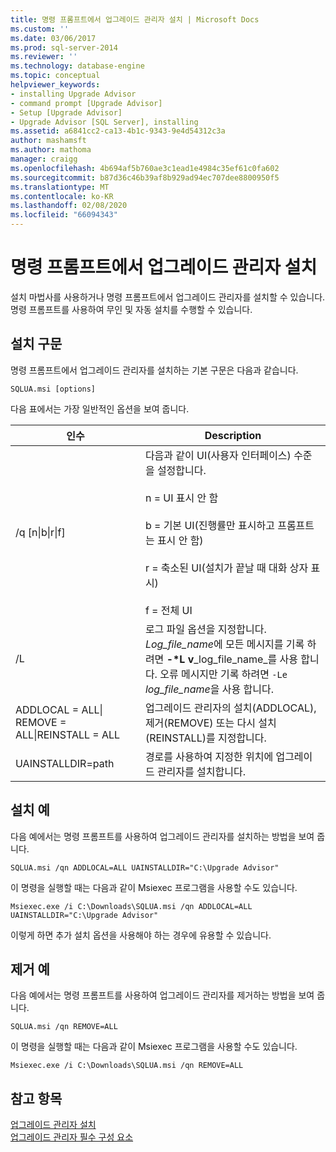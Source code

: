 ```yaml
---
title: 명령 프롬프트에서 업그레이드 관리자 설치 | Microsoft Docs
ms.custom: ''
ms.date: 03/06/2017
ms.prod: sql-server-2014
ms.reviewer: ''
ms.technology: database-engine
ms.topic: conceptual
helpviewer_keywords:
- installing Upgrade Advisor
- command prompt [Upgrade Advisor]
- Setup [Upgrade Advisor]
- Upgrade Advisor [SQL Server], installing
ms.assetid: a6841cc2-ca13-4b1c-9343-9e4d54312c3a
author: mashamsft
ms.author: mathoma
manager: craigg
ms.openlocfilehash: 4b694af5b760ae3c1ead1e4984c35ef61c0fa602
ms.sourcegitcommit: b87d36c46b39af8b929ad94ec707dee8800950f5
ms.translationtype: MT
ms.contentlocale: ko-KR
ms.lasthandoff: 02/08/2020
ms.locfileid: "66094343"
---
```

# <a name="installing-upgrade-advisor-from-the-command-prompt"></a>명령 프롬프트에서 업그레이드 관리자 설치
  설치 마법사를 사용하거나 명령 프롬프트에서 업그레이드 관리자를 설치할 수 있습니다. 명령 프롬프트를 사용하여 무인 및 자동 설치를 수행할 수 있습니다.  
  
## <a name="installation-syntax"></a>설치 구문  
 명령 프롬프트에서 업그레이드 관리자를 설치하는 기본 구문은 다음과 같습니다.  
  
 `SQLUA.msi [options]`  
  
 다음 표에서는 가장 일반적인 옵션을 보여 줍니다.  
  
|인수|Description|  
|--------------|-----------------|  
|/q [n&#124;b&#124;r&#124;f]|다음과 같이 UI(사용자 인터페이스) 수준을 설정합니다.<br /><br /> n = UI 표시 안 함<br /><br /> b = 기본 UI(진행률만 표시하고 프롬프트는 표시 안 함)<br /><br /> r = 축소된 UI(설치가 끝날 때 대화 상자 표시)<br /><br /> f = 전체 UI|  
|/L|로그 파일 옵션을 지정합니다. *Log_file_name*에 모든 메시지를 기록 하려면 **-\*L v**_log_file_name_를 사용 합니다. 오류 메시지만 기록 하려면 `-Le` *log_file_name*을 사용 합니다.|  
|ADDLOCAL = ALL&#124; REMOVE = ALL&#124;REINSTALL = ALL|업그레이드 관리자의 설치(ADDLOCAL), 제거(REMOVE) 또는 다시 설치(REINSTALL)를 지정합니다.|  
|UAINSTALLDIR=path|경로를 사용하여 지정한 위치에 업그레이드 관리자를 설치합니다.|  
  
## <a name="installation-examples"></a>설치 예  
 다음 예에서는 명령 프롬프트를 사용하여 업그레이드 관리자를 설치하는 방법을 보여 줍니다.  
  
```  
SQLUA.msi /qn ADDLOCAL=ALL UAINSTALLDIR="C:\Upgrade Advisor"  
```  
  
 이 명령을 실행할 때는 다음과 같이 Msiexec 프로그램을 사용할 수도 있습니다.  
  
```  
Msiexec.exe /i C:\Downloads\SQLUA.msi /qn ADDLOCAL=ALL UAINSTALLDIR="C:\Upgrade Advisor"  
```  
  
 이렇게 하면 추가 설치 옵션을 사용해야 하는 경우에 유용할 수 있습니다.  
  
## <a name="removal-examples"></a>제거 예  
 다음 예에서는 명령 프롬프트를 사용하여 업그레이드 관리자를 제거하는 방법을 보여 줍니다.  
  
```  
SQLUA.msi /qn REMOVE=ALL  
```  
  
 이 명령을 실행할 때는 다음과 같이 Msiexec 프로그램을 사용할 수도 있습니다.  
  
```  
Msiexec.exe /i C:\Downloads\SQLUA.msi /qn REMOVE=ALL  
```  
  
## <a name="see-also"></a>참고 항목  
 [업그레이드 관리자 설치](../../../2014/sql-server/install/installing-upgrade-advisor.md)   
 [업그레이드 관리자 필수 구성 요소](../../../2014/sql-server/install/upgrade-advisor-prerequisites.md)  
  
  
